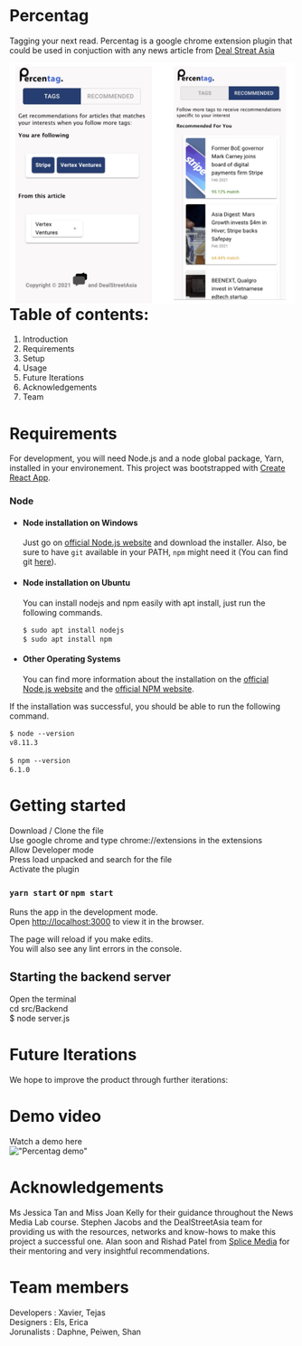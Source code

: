 # Percentag
Tagging your next read.
Percentag is a google chrome extension plugin that could be used in conjuction with any news article from [Deal Streat Asia](https://www.dealstreetasia.com)


<img src="./public/images/githubImg.jpg"
     alt="Percentag screen grabs"
     style="float: left; margin-right: 10px;" />


# Table of contents:

1. Introduction
2. Requirements
3. Setup
4. Usage
5. Future Iterations
6. Acknowledgements
7. Team

# Requirements 
For development, you will need Node.js and a node global package, Yarn, installed in your environement.
This project was bootstrapped with [Create React App](https://github.com/facebook/create-react-app).
### Node
- #### Node installation on Windows

  Just go on [official Node.js website](https://nodejs.org/) and download the installer.
Also, be sure to have `git` available in your PATH, `npm` might need it (You can find git [here](https://git-scm.com/)).

- #### Node installation on Ubuntu

  You can install nodejs and npm easily with apt install, just run the following commands.

      $ sudo apt install nodejs
      $ sudo apt install npm

- #### Other Operating Systems
  You can find more information about the installation on the [official Node.js website](https://nodejs.org/) and the [official NPM website](https://npmjs.org/).

If the installation was successful, you should be able to run the following command.

    $ node --version
    v8.11.3

    $ npm --version
    6.1.0


# Getting started
Download / Clone the file </br>
Use google chrome and type chrome://extensions in the extensions</br>
Allow Developer mode</br>
Press load unpacked and search for the file</br>
Activate the plugin</br>

### `yarn start` or `npm start`

Runs the app in the development mode.\
Open [http://localhost:3000](http://localhost:3000) to view it in the browser.

The page will reload if you make edits.\
You will also see any lint errors in the console.

## Starting the backend server
Open the terminal</br>
cd src/Backend </br>
    $ node server.js
# Future Iterations
We hope to improve the product through further iterations: 

# Demo video
Watch a demo here <br/>
!["Percentag demo"](https://www.youtube.com)

# Acknowledgements
Ms Jessica Tan and Miss Joan Kelly for their guidance throughout the News Media Lab course. 
Stephen Jacobs and the DealStreetAsia team for providing us with the resources, networks and know-hows to make this project a successful one.
Alan soon and Rishad Patel from [Splice Media](https://splicemedia.com) for their mentoring and very insightful recommendations.

# Team members
Developers : Xavier, Tejas</br>
Designers : Els, Erica</br>
Jorunalists : Daphne, Peiwen, Shan</br>